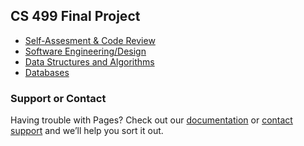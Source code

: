 ## CS 499 Final Project

- [Self-Assesment & Code Review](intro.md)
- [Software Engineering/Design](enh_one.md)
- [Data Structures and Algorithms](enh_two.md)
- [Databases](enh_three.md)






























### Support or Contact

Having trouble with Pages? Check out our [documentation](https://help.github.com/categories/github-pages-basics/) or [contact support](https://github.com/contact) and we’ll help you sort it out.
